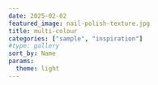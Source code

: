 ```yaml
---
date: 2025-02-02
featured_image: nail-polish-texture.jpg
title: multi-colour
categories: ["sample", "inspiration"]
#type: gallery
sort_by: Name
params:
  theme: light
---
```

